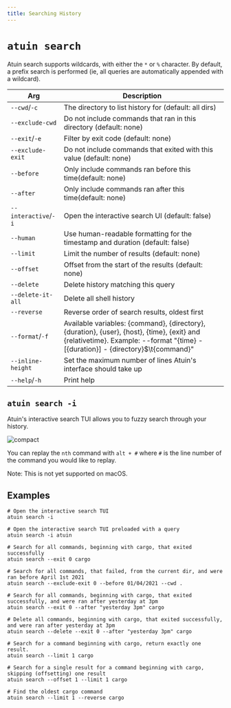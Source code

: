 ```yaml
---
title: Searching History
---
```


# `atuin search`


Atuin search supports wildcards, with either the `*` or `%` character. By
default, a prefix search is performed (ie, all queries are automatically
appended with a wildcard).

| Arg                  | Description                                                                   |
| -------------------- | ----------------------------------------------------------------------------- |
| `--cwd`/`-c`         | The directory to list history for (default: all dirs)                         |
| `--exclude-cwd`      | Do not include commands that ran in this directory (default: none)            |
| `--exit`/`-e`        | Filter by exit code (default: none)                                           |
| `--exclude-exit`     | Do not include commands that exited with this value (default: none)           |
| `--before`           | Only include commands ran before this time(default: none)                     |
| `--after`            | Only include commands ran after this time(default: none)                      |
| `--interactive`/`-i` | Open the interactive search UI (default: false)                               |
| `--human`            | Use human-readable formatting for the timestamp and duration (default: false) |
| `--limit`            | Limit the number of results (default: none)                                   |
| `--offset`           | Offset from the start of the results (default: none)                          |
| `--delete`           | Delete history matching this query                                            |
| `--delete-it-all`    | Delete all shell history                                                      |
| `--reverse`          | Reverse order of search results, oldest first                                 |
| `--format`/`-f`      | Available variables: {command}, {directory}, {duration}, {user}, {host}, {time}, {exit} and {relativetime}. Example: --format "{time} - [{duration}] - {directory}$\t{command}" |
| `--inline-height`    | Set the maximum number of lines Atuin's interface should take up              |
| `--help`/`-h`        | Print help                                                                    |

## `atuin search -i`

Atuin's interactive search TUI allows you to fuzzy search through your history.

![compact](https://user-images.githubusercontent.com/1710904/161623659-4fec047f-ea4b-471c-9581-861d2eb701a9.png)

You can replay the `nth` command with `alt + #` where `#` is the line number of the command you would like to replay.

Note: This is not yet supported on macOS.

## Examples

```
# Open the interactive search TUI
atuin search -i

# Open the interactive search TUI preloaded with a query
atuin search -i atuin

# Search for all commands, beginning with cargo, that exited successfully
atuin search --exit 0 cargo

# Search for all commands, that failed, from the current dir, and were ran before April 1st 2021
atuin search --exclude-exit 0 --before 01/04/2021 --cwd .

# Search for all commands, beginning with cargo, that exited successfully, and were ran after yesterday at 3pm
atuin search --exit 0 --after "yesterday 3pm" cargo

# Delete all commands, beginning with cargo, that exited successfully, and were ran after yesterday at 3pm
atuin search --delete --exit 0 --after "yesterday 3pm" cargo

# Search for a command beginning with cargo, return exactly one result.
atuin search --limit 1 cargo

# Search for a single result for a command beginning with cargo, skipping (offsetting) one result
atuin search --offset 1 --limit 1 cargo

# Find the oldest cargo command
atuin search --limit 1 --reverse cargo
```
